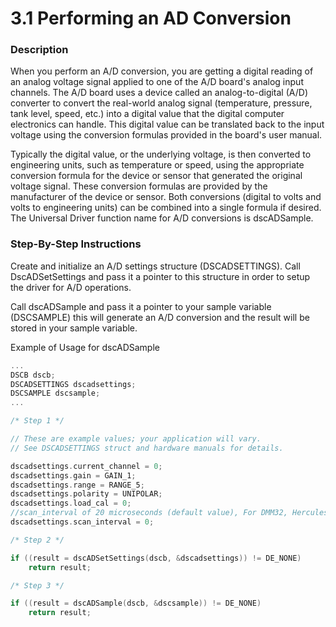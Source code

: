 # 3.1 Performing an AD Conversion

### **Description** 

When you perform an A/D conversion, you are getting a digital reading of an analog voltage signal applied to one of the A/D board's analog input channels. The A/D board uses a device called an analog-to-digital \(A/D\) converter to convert the real-world analog signal \(temperature, pressure, tank level, speed, etc.\) into a digital value that the digital computer electronics can handle. This digital value can be translated back to the input voltage using the conversion formulas provided in the board's user manual. 

Typically the digital value, or the underlying voltage, is then converted to engineering units, such as temperature or speed, using the appropriate conversion formula for the device or sensor that generated the original voltage signal. These conversion formulas are provided by the manufacturer of the device or sensor. Both conversions \(digital to volts and volts to engineering units\) can be combined into a single formula if desired. The Universal Driver function name for A/D conversions is dscADSample. 

### **Step-By-Step Instructions** 

Create and initialize an A/D settings structure \(DSCADSETTINGS\). Call DscADSetSettings and pass it a pointer to this structure in order to setup the driver for A/D operations.

Call dscADSample and pass it a pointer to your sample variable \(DSCSAMPLE\) this will generate an A/D conversion and the result will be stored in your sample variable.

Example of Usage for dscADSample

```c
... 
DSCB dscb; 
DSCADSETTINGS dscadsettings; 
DSCSAMPLE dscsample; 
... 

/* Step 1 */ 

// These are example values; your application will vary. 
// See DSCADSETTINGS struct and hardware manuals for details. 

dscadsettings.current_channel = 0; 
dscadsettings.gain = GAIN_1; 
dscadsettings.range = RANGE_5; 
dscadsettings.polarity = UNIPOLAR; 
dscadsettings.load_cal = 0; 
//scan_interval of 20 microseconds (default value), For DMM32, Hercules, DMM48 
dscadsettings.scan_interval = 0; 

/* Step 2 */ 

if ((result = dscADSetSettings(dscb, &dscadsettings)) != DE_NONE) 
    return result; 

/* Step 3 */ 

if ((result = dscADSample(dscb, &dscsample)) != DE_NONE) 
    return result;
```



